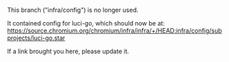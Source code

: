 This branch ("infra/config") is no longer used.

It contained config for luci-go, which should now be at:
https://source.chromium.org/chromium/infra/infra/+/HEAD:infra/config/subprojects/luci-go.star

If a link brought you here, please update it.
